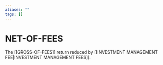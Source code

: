 ```yaml
---
aliases: ""
tags: []
---
```

# NET-OF-FEES
The [[GROSS-OF-FEES]] return reduced by [[INVESTMENT MANAGEMENT FEE|INVESTMENT MANAGEMENT FEES]].